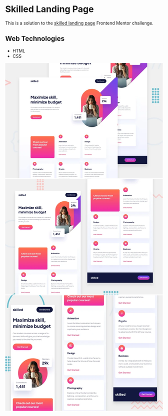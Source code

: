# Skilled Landing Page

This is a solution to the [skilled landing page](https://www.frontendmentor.io/challenges/skilled-elearning-landing-page-S1ObDrZ8q) Frontend Mentor challenge.

## Web Technologies

- HTML
- CSS


![Desktop Image](./guide/desktop.webp)
![Tablet Image](./guide/tablet.webp)
![Mobile Image](./guide/mobile.webp)